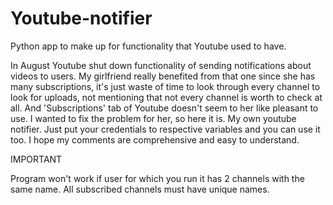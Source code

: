 # Youtube-notifier
Python app to make up for functionality that Youtube used to have.

In August Youtube shut down functionality of sending notifications about videos to users.
My girlfriend really benefited from that one since she has many subscriptions, it's just waste of time to look through every channel to look for uploads,
not mentioning that not every channel is worth to check at all. And 'Subscriptions' tab of Youtube doesn't seem to her like pleasant to use.
I wanted to fix the problem for her, so here it is.
My own youtube notifier. Just put your credentials to respective variables and you can use it too.
I hope my comments are comprehensive and easy to understand.


IMPORTANT

Program won't work if user for which you run it has 2 channels with the same name. All subscribed channels must have unique names. 
